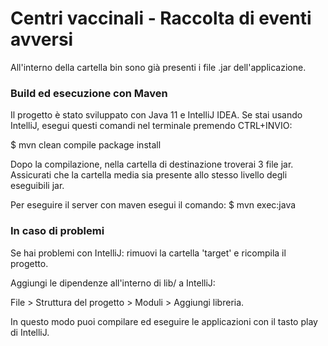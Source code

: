 # Centri vaccinali - Raccolta di eventi avversi
All'interno della cartella bin sono già presenti i file .jar dell'applicazione.

### Build ed esecuzione con Maven
Il progetto è stato sviluppato con Java 11 e IntelliJ IDEA.
Se stai usando IntelliJ, esegui questi comandi nel terminale premendo CTRL+INVIO:

$ mvn clean compile package install

Dopo la compilazione, nella cartella di destinazione troverai 3 file jar.
Assicurati che la cartella media sia presente allo stesso livello degli eseguibili jar.

Per eseguire il server con maven esegui il comando:
$ mvn exec:java

### In caso di problemi
Se hai problemi con IntelliJ: rimuovi la cartella 'target' e ricompila il progetto.

Aggiungi le dipendenze all'interno di lib/ a IntelliJ:

File > Struttura del progetto > Moduli > Aggiungi libreria. 

In questo modo puoi compilare ed eseguire le applicazioni con il tasto play di IntelliJ.
